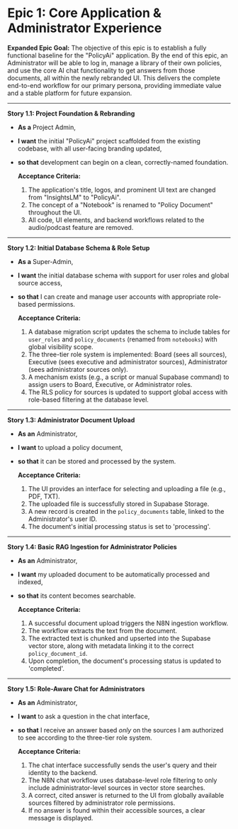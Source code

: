 # Epic 1: Core Application & Administrator Experience

**Expanded Epic Goal:** The objective of this epic is to establish a fully functional baseline for the "PolicyAi" application. By the end of this epic, an Administrator will be able to log in, manage a library of their own policies, and use the core AI chat functionality to get answers from those documents, all within the newly rebranded UI. This delivers the complete end-to-end workflow for our primary persona, providing immediate value and a stable platform for future expansion.

---

**Story 1.1: Project Foundation & Rebranding**
* **As a** Project Admin,
* **I want** the initial "PolicyAi" project scaffolded from the existing codebase, with all user-facing branding updated,
* **so that** development can begin on a clean, correctly-named foundation.

    **Acceptance Criteria:**
    1.  The application's title, logos, and prominent UI text are changed from "InsightsLM" to "PolicyAi".
    2.  The concept of a "Notebook" is renamed to "Policy Document" throughout the UI.
    3.  All code, UI elements, and backend workflows related to the audio/podcast feature are removed.

---

**Story 1.2: Initial Database Schema & Role Setup**
* **As a** Super-Admin,
* **I want** the initial database schema with support for user roles and global source access,
* **so that** I can create and manage user accounts with appropriate role-based permissions.

    **Acceptance Criteria:**
    1.  A database migration script updates the schema to include tables for `user_roles` and `policy_documents` (renamed from `notebooks`) with global visibility scope.
    2.  The three-tier role system is implemented: Board (sees all sources), Executive (sees executive and administrator sources), Administrator (sees administrator sources only).
    3.  A mechanism exists (e.g., a script or manual Supabase command) to assign users to Board, Executive, or Administrator roles.
    4.  The RLS policy for sources is updated to support global access with role-based filtering at the database level.

---

**Story 1.3: Administrator Document Upload**
* **As an** Administrator,
* **I want** to upload a policy document,
* **so that** it can be stored and processed by the system.

    **Acceptance Criteria:**
    1.  The UI provides an interface for selecting and uploading a file (e.g., PDF, TXT).
    2.  The uploaded file is successfully stored in Supabase Storage.
    3.  A new record is created in the `policy_documents` table, linked to the Administrator's user ID.
    4.  The document's initial processing status is set to 'processing'.

---

**Story 1.4: Basic RAG Ingestion for Administrator Policies**
* **As an** Administrator,
* **I want** my uploaded document to be automatically processed and indexed,
* **so that** its content becomes searchable.

    **Acceptance Criteria:**
    1.  A successful document upload triggers the N8N ingestion workflow.
    2.  The workflow extracts the text from the document.
    3.  The extracted text is chunked and upserted into the Supabase vector store, along with metadata linking it to the correct `policy_document_id`.
    4.  Upon completion, the document's processing status is updated to 'completed'.

---

**Story 1.5: Role-Aware Chat for Administrators**
* **As an** Administrator,
* **I want** to ask a question in the chat interface,
* **so that** I receive an answer based *only* on the sources I am authorized to see according to the three-tier role system.

    **Acceptance Criteria:**
    1.  The chat interface successfully sends the user's query and their identity to the backend.
    2.  The N8N chat workflow uses database-level role filtering to only include administrator-level sources in vector store searches.
    3.  A correct, cited answer is returned to the UI from globally available sources filtered by administrator role permissions.
    4.  If no answer is found within their accessible sources, a clear message is displayed.
